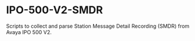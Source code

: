 # IPO-500-V2-SMDR

Scripts to collect and parse Station Message Detail Recording (SMDR) from Avaya IPO 500 V2.
